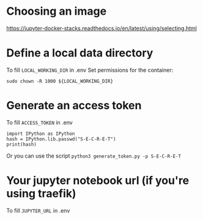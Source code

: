 # Choosing an image
https://jupyter-docker-stacks.readthedocs.io/en/latest/using/selecting.html

# Define a local data directory
To fill `LOCAL_WORKING_DIR` in .env
Set permissions for the container:
```
sudo chown -R 1000 ${LOCAL_WORKING_DIR}
```

# Generate an access token
To fill `ACCESS_TOKEN` in .env
```
import IPython as IPython
hash = IPython.lib.passwd("S-E-C-R-E-T")
print(hash)
```
Or you can use the script `python3 generate_token.py -p S-E-C-R-E-T`

# Your jupyter notebook url (if you're using traefik)
To fill `JUPYTER_URL` in .env
